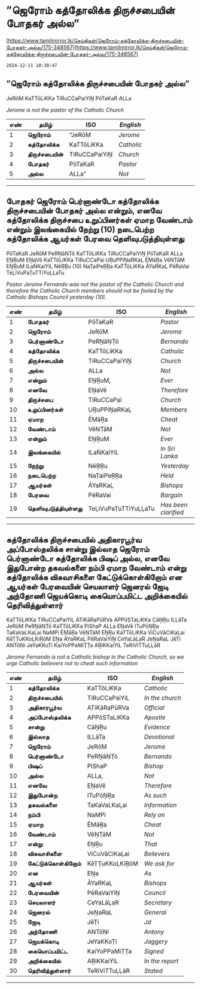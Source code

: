 # ”ஜெரோம் கத்தோலிக்க திருச்சபையின் போதகர் அல்ல”

[https://www.tamilmirror.lk/செய்திகள்/ஜெரோம்-கத்தோலிக்க-திருச்சபையின்-போதகர்-அல்ல/175-348567](https://www.tamilmirror.lk/செய்திகள்/ஜெரோம்-கத்தோலிக்க-திருச்சபையின்-போதகர்-அல்ல/175-348567)

`2024-12-11 10:38:47`

## ”ஜெரோம் கத்தோலிக்க திருச்சபையின் போதகர் அல்ல”

JeRōM KaTTōLiKKa TiRuCCaPaiYiṈ PōTaKaR ALLa

*Jerome is not the pastor of the Catholic Church*

எண்|**தமிழ்**|ISO|*English*
---|---|---|---
1|**ஜெரோம்**|”JeRōM|*Jerome*
2|**கத்தோலிக்க**|KaTTōLiKKa|*Catholic*
3|**திருச்சபையின்**|TiRuCCaPaiYiṈ|*Church*
4|**போதகர்**|PōTaKaR|*Pastor*
5|**அல்ல**|ALLa”|*Not*

---

## போதகர் ஜெரோம் பெர்னாண்டோ கத்தோலிக்க திருச்சபையின் போதகர் அல்ல என்றும், எனவே கத்தோலிக்க திருச்சபை உறுப்பினர்கள் ஏமாற வேண்டாம் என்றும் இலங்கையில் நேற்று (10) நடைபெற்ற கத்தோலிக்க ஆயர்கள் பேரவை தெளிவுபடுத்தியுள்ளது

PōTaKaR JeRōM PeRṈāṆṬō KaTTōLiKKa TiRuCCaPaiYiṈ PōTaKaR ALLa EṈṞuM EṈaVē KaTTōLiKKa TiRuCCaPai UṞuPPiṈaRKaḶ ĒMāṞa VēṆṬāM EṈṞuM ILaṄKaiYiL NēṞṞu (10) NaṬaiPeṞṞa KaTTōLiKKa ĀYaRKaḶ PēRaVai TeḶiVuPaṬuTTiYuḶḶaTu

*Pastor Jerome Fernando was not the pastor of the Catholic Church and therefore the Catholic Church members should not be fooled by the Catholic Bishops Council yesterday (10).*

எண்|**தமிழ்**|ISO|*English*
---|---|---|---
1|**போதகர்**|PōTaKaR|*Pastor*
2|**ஜெரோம்**|JeRōM|*Jerome*
3|**பெர்னாண்டோ**|PeRṈāṆṬō|*Bernando*
4|**கத்தோலிக்க**|KaTTōLiKKa|*Catholic*
5|**திருச்சபையின்**|TiRuCCaPaiYiṈ|*Church*
6|**அல்ல**|ALLa|*Not*
7|**என்றும்**|EṈṞuM,|*Ever*
8|**எனவே**|EṈaVē|*Therefore*
9|**திருச்சபை**|TiRuCCaPai|*Church*
10|**உறுப்பினர்கள்**|UṞuPPiṈaRKaḶ|*Members*
11|**ஏமாற**|ĒMāṞa|*Cheat*
12|**வேண்டாம்**|VēṆṬāM|*Not*
13|**என்றும்**|EṈṞuM|*Ever*
14|**இலங்கையில்**|ILaṄKaiYiL|*In Sri Lanka*
15|**நேற்று**|NēṞṞu|*Yesterday*
16|**நடைபெற்ற**|NaṬaiPeṞṞa|*Held*
17|**ஆயர்கள்**|ĀYaRKaḶ|*Bishops*
18|**பேரவை**|PēRaVai|*Bargain*
19|**தெளிவுபடுத்தியுள்ளது**|TeḶiVuPaṬuTTiYuḶḶaTu|*Has been clarified*

---

## கத்தோலிக்க திருச்சபையில் அதிகாரபூர்வ அப்போஸ்தலிக்க சான்று இல்லாத ஜெரோம் பெர்னாண்டோ கத்தோலிக்க பிஷப் அல்ல, எனவே இதுபோன்ற தகவல்களை நம்பி ஏமாற வேண்டாம் என்று கத்தோலிக்க விசுவாசிகளை கேட்டுக்கொள்கிறோம் என ஆயர்கள் பேரவையின் செயலாளர் ஜெனரல் ஜேடி அந்தோணி ஜெயக்கொடி கையொப்பமிட்ட அறிக்கையில் தெரிவித்துள்ளார்

KaTTōLiKKa TiRuCCaPaiYiL ATiKāRaPūRVa APPōSTaLiKKa CāṈṞu ILLāTa JeRōM PeRṈāṆṬō KaTTōLiKKa PiShaP ALLa EṈaVē ITuPōṈṞa TaKaVaLKaḶai NaMPi ĒMāṞa VēṆṬāM EṈṞu KaTTōLiKKa ViCuVāCiKaḶai KēṬṬuKKoḶKiṞōM EṈa ĀYaRKaḶ PēRaVaiYiṈ CeYaLāḶaR JeṈaRaL JēṬi ANTōṆi JeYaKKoṬi KaiYoPPaMiṬṬa AṞiKKaiYiL TeRiViTTuḶḶāR

*Jerome Fernando is not a Catholic bishop in the Catholic Church, so we urge Catholic believers not to cheat such information*

எண்|**தமிழ்**|ISO|*English*
---|---|---|---
1|**கத்தோலிக்க**|KaTTōLiKKa|*Catholic*
2|**திருச்சபையில்**|TiRuCCaPaiYiL|*In the church*
3|**அதிகாரபூர்வ**|ATiKāRaPūRVa|*Official*
4|**அப்போஸ்தலிக்க**|APPōSTaLiKKa|*Apostle*
5|**சான்று**|CāṈṞu|*Evidence*
6|**இல்லாத**|ILLāTa|*Devotional*
7|**ஜெரோம்**|JeRōM|*Jerome*
8|**பெர்னாண்டோ**|PeRṈāṆṬō|*Bernando*
9|**பிஷப்**|PiShaP|*Bishop*
10|**அல்ல**|ALLa,|*Not*
11|**எனவே**|EṈaVē|*Therefore*
12|**இதுபோன்ற**|ITuPōṈṞa|*As such*
13|**தகவல்களை**|TaKaVaLKaḶai|*Information*
14|**நம்பி**|NaMPi|*Rely on*
15|**ஏமாற**|ĒMāṞa|*Cheat*
16|**வேண்டாம்**|VēṆṬāM|*Not*
17|**என்று**|EṈṞu|*That*
18|**விசுவாசிகளை**|ViCuVāCiKaḶai|*Believers*
19|**கேட்டுக்கொள்கிறோம்**|KēṬṬuKKoḶKiṞōM|*We ask for*
20|**என**|EṈa|*As*
21|**ஆயர்கள்**|ĀYaRKaḶ|*Bishops*
22|**பேரவையின்**|PēRaVaiYiṈ|*Council*
23|**செயலாளர்**|CeYaLāḶaR|*Secretary*
24|**ஜெனரல்**|JeṈaRaL|*General*
25|**ஜேடி**|JēṬi|*Jd*
26|**அந்தோணி**|ANTōṆi|*Antony*
27|**ஜெயக்கொடி**|JeYaKKoṬi|*Jaggery*
28|**கையொப்பமிட்ட**|KaiYoPPaMiṬṬa|*Signed*
29|**அறிக்கையில்**|AṞiKKaiYiL|*In the report*
30|**தெரிவித்துள்ளார்**|TeRiViTTuḶḶāR|*Stated*

---
